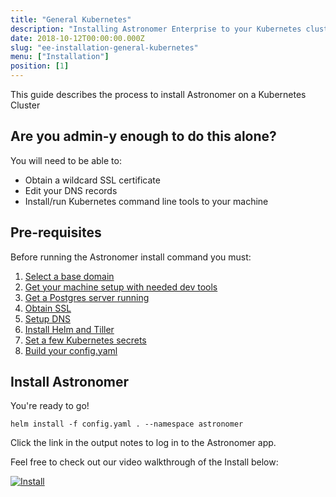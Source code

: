 ```yaml
---
title: "General Kubernetes"
description: "Installing Astronomer Enterprise to your Kubernetes cluster."
date: 2018-10-12T00:00:00.000Z
slug: "ee-installation-general-kubernetes"
menu: ["Installation"]
position: [1]
---
```


This guide describes the process to install Astronomer on a Kubernetes Cluster

## Are you admin-y enough to do this alone?

You will need to be able to:

* Obtain a wildcard SSL certificate
* Edit your DNS records
* Install/run Kubernetes command line tools to your machine

## Pre-requisites

Before running the Astronomer install command you must:

1. [Select a base domain](https://astronomer.io/docs/ee-installation-base-domain)
1. [Get your machine setup with needed dev tools](https://astronomer.io/docs/ee-installation-dev-env)
1. [Get a Postgres server running](https://astronomer.io/docs/ee-installation-postgres)
1. [Obtain SSL](https://astronomer.io/docs/ee-installation-ssl)
1. [Setup DNS](https://astronomer.io/docs/ee-installation-dns)
1. [Install Helm and Tiller](https://astronomer.io/docs/ee-installation-helm)
1. [Set a few Kubernetes secrets](https://astronomer.io/docs/ee-installation-k8s-secrets)
1. [Build your config.yaml](https://astronomer.io/docs/ee-installation-config)

## Install Astronomer

You're ready to go!

```shell
helm install -f config.yaml . --namespace astronomer
```

Click the link in the output notes to log in to the Astronomer app.

Feel free to check out our video walkthrough of the Install below:

[![Install](https://img.youtube.com/vi/IoeesuFNG9Q/0.jpg)](https://www.youtube.com/watch?v=IoeesuFNG9Q "Install Video")
